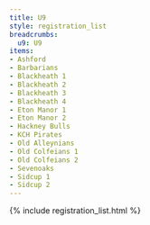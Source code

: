 ```yaml
---
title: U9
style: registration_list
breadcrumbs:
  u9: U9
items:
- Ashford
- Barbarians
- Blackheath 1
- Blackheath 2
- Blackheath 3
- Blackheath 4
- Eton Manor 1
- Eton Manor 2
- Hackney Bulls
- KCH Pirates
- Old Alleynians
- Old Colfeians 1
- Old Colfeians 2
- Sevenoaks
- Sidcup 1
- Sidcup 2
---
```


{% include registration_list.html %}
